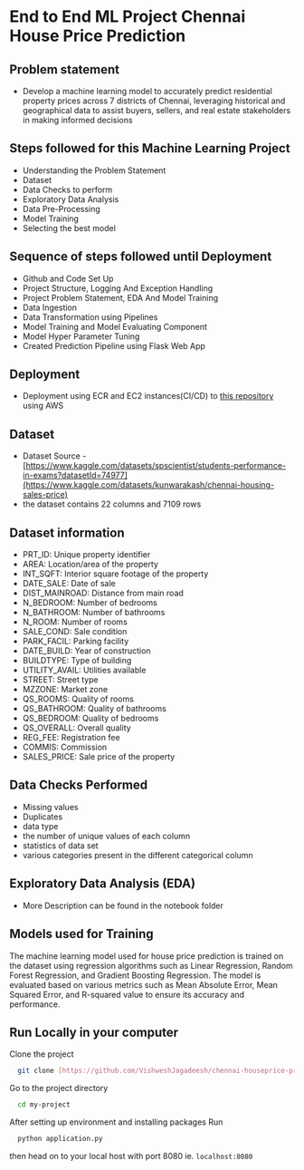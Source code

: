 
# End to End ML Project Chennai House Price Prediction

## Problem statement
- Develop a machine learning model to accurately predict residential property prices across 7 districts of Chennai, leveraging historical and geographical data to assist buyers, sellers, and real estate stakeholders in making informed decisions

## Steps followed for this Machine Learning Project
- Understanding the Problem Statement
- Dataset
- Data Checks to perform
- Exploratory Data Analysis
- Data Pre-Processing
- Model Training
- Selecting the best model
  

## Sequence of steps followed until Deployment
- Github and Code Set Up
- Project Structure, Logging And Exception Handling
- Project Problem Statement, EDA And Model Training
- Data Ingestion
- Data Transformation using Pipelines
- Model Training and Model Evaluating Component
- Model Hyper Parameter Tuning
- Created Prediction Pipeline using Flask Web App

## Deployment
- Deployment using ECR and EC2 instances(CI/CD) to [this repository](https://github.com/VishweshJagadeesh/chennai-deployment) using AWS

## Dataset
- Dataset Source - [https://www.kaggle.com/datasets/spscientist/students-performance-in-exams?datasetId=74977](https://www.kaggle.com/datasets/kunwarakash/chennai-housing-sales-price)
- the dataset contains 22 columns and 7109 rows

## Dataset information
- PRT_ID:        Unique property identifier
- AREA:          Location/area of the property
- INT_SQFT:      Interior square footage of the property
- DATE_SALE:     Date of sale
- DIST_MAINROAD: Distance from main road
- N_BEDROOM:     Number of bedrooms
- N_BATHROOM:    Number of bathrooms
- N_ROOM:        Number of rooms
- SALE_COND:     Sale condition
- PARK_FACIL:    Parking facility
- DATE_BUILD:    Year of construction
- BUILDTYPE:     Type of building
- UTILITY_AVAIL: Utilities available
- STREET:        Street type
- MZZONE:        Market zone
- QS_ROOMS:      Quality of rooms
- QS_BATHROOM:   Quality of bathrooms
- QS_BEDROOM:    Quality of bedrooms
- QS_OVERALL:    Overall quality
- REG_FEE:       Registration fee
- COMMIS:        Commission
- SALES_PRICE:   Sale price of the property

## Data Checks Performed
- Missing values
- Duplicates
- data type
- the number of unique values of each column
- statistics of data set
- various categories present in the different categorical column

## Exploratory Data Analysis (EDA)
- More Description can be found in the notebook folder

## Models used for Training
The machine learning model used for house price prediction is trained on the dataset using regression algorithms such as Linear Regression, Random Forest Regression, and Gradient Boosting Regression. The model is evaluated based on various metrics such as Mean Absolute Error, Mean Squared Error, and R-squared value to ensure its accuracy and performance.


## Run Locally in your computer

Clone the project

```bash
  git clone [https://github.com/VishweshJagadeesh/chennai-houseprice-predictor](https://github.com/VishweshJagadeesh/chennai-houseprice-predictor)
```

Go to the project directory

```bash
  cd my-project
```

After setting up environment and installing packages Run

```bash
  python application.py
```
then head on to your local host with port 8080 ie. `localhost:8080`
